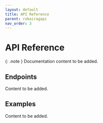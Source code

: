 ```yaml
---
layout: default
title: API Reference
parent: robairagapi
nav_order: 3
---
```


# API Reference

{: .note }
Documentation content to be added.

## Endpoints

Content to be added.

## Examples

Content to be added.
